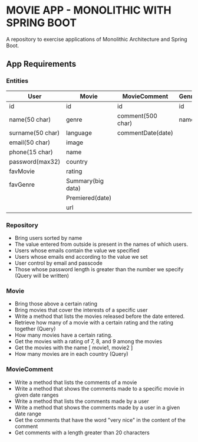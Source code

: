 # MOVIE APP - MONOLITHIC WITH SPRING BOOT
A repository to exercise applications of Monolithic Architecture and Spring Boot.

## App Requirements

### Entities

| User             | Movie             | MovieComment      | Genre |
| ---------------- | ----------------- | ----------------- | ----- |
| id               | id                | id                | id    |
| name(50 char)    | genre             | comment(500 char) | name  |
| surname(50 char) | language          | commentDate(date) |       |
| email(50 char)   | image             |                   |       |
| phone(15 char)   | name              |                   |       |
| password(max32)  | country           |                   |       |
| favMovie         | rating            |                   |       |
| favGenre         | Summary(big data) |                   |       |
|                  | Premiered(date)   |                   |       |
|                  | url               |                   |       |

### Repository

- Bring users sorted by name
- The value entered from outside is present in the names of which users.
- Users whose emails contain the value we specified
- Users whose emails end according to the value we set
- User control by email and passcode
- Those whose password length is greater than the number we specify (Query will be written)

### Movie

- Bring those above a certain rating
- Bring movies that cover the interests of a specific user
- Write a method that lists the movies released before the date entered.
- Retrieve how many of a movie with a certain rating and the rating together (Query)
- How many movies have a certain rating.
- Get the movies with a rating of 7, 8, and 9 among the movies
- Get the movies with the name [ movie1, movie2 ]
- How many movies are in each country (Query)

### MovieComment

- Write a method that lists the comments of a movie
- Write a method that shows the comments made to a specific movie in given date ranges
- Write a method that lists the comments made by a user
- Write a method that shows the comments made by a user in a given date range
- Get the comments that have the word "very nice" in the content of the comment
- Get comments with a length greater than 20 characters
